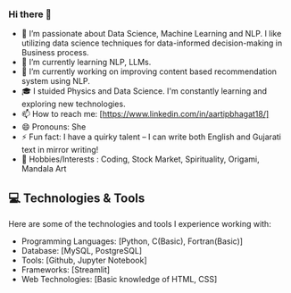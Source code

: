 ### Hi there 👋

<!--
**AartiPBhagat/AartiPBhagat** is a ✨ _special_ ✨ repository because its `README.md` (this file) appears on your GitHub profile.
-->

- 👯 I’m passionate about Data Science, Machine Learning and NLP. I like utilizing data science techniques for data-informed decision-making in Business process.
- 🌱 I’m currently learning NLP, LLMs.
- 🔭 I’m currently working on improving content based recommendation system using NLP.
- 🎓 I stuided Physics and Data Science. I'm constantly learning and exploring new technologies.
- 📫 How to reach me: [https://www.linkedin.com/in/aartipbhagat18/]
- 😄 Pronouns: She
- ⚡ Fun fact: I have a quirky talent – I can write both English and Gujarati text in mirror writing!
- 🤔 Hobbies/Interests : Coding, Stock Market, Spirituality, Origami, Mandala Art

## 💻 Technologies & Tools

Here are some of the technologies and tools I experience working with:

- Programming Languages: [Python, C(Basic), Fortran(Basic)]
- Database: [MySQL, PostgreSQL]
- Tools: [Github, Jupyter Notebook]
- Frameworks: [Streamlit]
- Web Technologies: [Basic knowledge of HTML, CSS]
